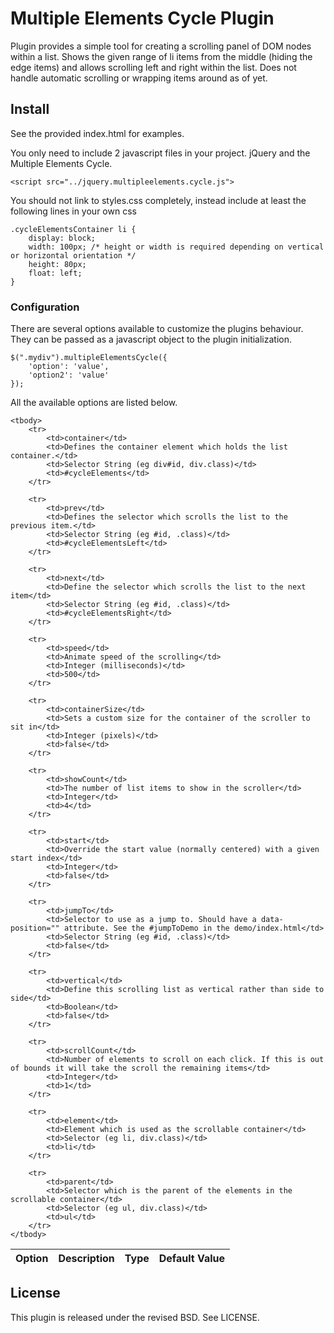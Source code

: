# Multiple Elements Cycle Plugin

Plugin provides a simple tool for creating a scrolling panel of DOM nodes within a list. Shows the given range of li items from the middle (hiding the edge items) and allows scrolling left and right within the list. Does not handle automatic scrolling or wrapping items around as of yet.

## Install

See the provided index.html for examples. 

You only need to include 2 javascript files in your project. jQuery and the Multiple Elements Cycle.

	<script src="../jquery.multipleelements.cycle.js">
	
You should not link to styles.css completely, instead include at least the following lines in your own css

	.cycleElementsContainer li {
		display: block;
		width: 100px; /* height or width is required depending on vertical or horizontal orientation */
		height: 80px;
		float: left;
	}
	
### Configuration

There are several options available to customize the plugins behaviour. They can be passed as a javascript object to the plugin initialization. 

	$(".mydiv").multipleElementsCycle({
		'option': 'value',
		'option2': 'value'
	});
	
All the available options are listed below.

	
<table>
	<thead>
		<tr>
			<th>Option</th>
			<th>Description</th>
			<th>Type</th>
			<th>Default Value</th>
		</tr>
	</thead>
	
	<tbody>
		<tr>
			<td>container</td>
			<td>Defines the container element which holds the list container.</td>
			<td>Selector String (eg div#id, div.class)</td>
			<td>#cycleElements</td>
		</tr>
		
		<tr>
			<td>prev</td>
			<td>Defines the selector which scrolls the list to the previous item.</td>
			<td>Selector String (eg #id, .class)</td>
			<td>#cycleElementsLeft</td>
		</tr>
		
		<tr>
			<td>next</td>
			<td>Define the selector which scrolls the list to the next item</td>
			<td>Selector String (eg #id, .class)</td>
			<td>#cycleElementsRight</td>
		</tr>
		
		<tr>
			<td>speed</td>
			<td>Animate speed of the scrolling</td>
			<td>Integer (milliseconds)</td>
			<td>500</td>
		</tr>
		
		<tr>
			<td>containerSize</td>
			<td>Sets a custom size for the container of the scroller to sit in</td>
			<td>Integer (pixels)</td>
			<td>false</td>
		</tr>
		
		<tr>
			<td>showCount</td>
			<td>The number of list items to show in the scroller</td>
			<td>Integer</td>
			<td>4</td>
		</tr>
		
		<tr>
			<td>start</td>
			<td>Override the start value (normally centered) with a given start index</td>
			<td>Integer</td>
			<td>false</td>
		</tr>
		
		<tr>
			<td>jumpTo</td>
			<td>Selector to use as a jump to. Should have a data-position="" attribute. See the #jumpToDemo in the demo/index.html</td>
			<td>Selector String (eg #id, .class)</td>
			<td>false</td>
		</tr>
		
		<tr>
			<td>vertical</td>
			<td>Define this scrolling list as vertical rather than side to side</td>
			<td>Boolean</td>
			<td>false</td>
		</tr>
		
		<tr>
			<td>scrollCount</td>
			<td>Number of elements to scroll on each click. If this is out of bounds it will take the scroll the remaining items</td>
			<td>Integer</td>
			<td>1</td>
		</tr>
		
		<tr>
			<td>element</td>
			<td>Element which is used as the scrollable container</td>
			<td>Selector (eg li, div.class)</td>
			<td>li</td>
		</tr>
		
		<tr>
			<td>parent</td>
			<td>Selector which is the parent of the elements in the scrollable container</td>
			<td>Selector (eg ul, div.class)</td>
			<td>ul</td>
		</tr>
	</tbody>
</table>

## License

This plugin is released under the revised BSD. See LICENSE.